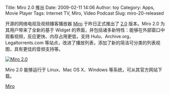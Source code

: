 Title: Miro 2.0 推出
Date: 2009-02-11 14:06
Author: toy
Category: Apps, Movie Player
Tags: Internet TV, Miro, Video Podcast
Slug: miro-20-released

开源的网络电视及视频播客播放器 [Miro](http://linuxtoy.org/search/miro)
于昨日正式推出了
[2.0](http://www.getmiro.com/blog/2009/02/miro-20-is-here/) 版本。Miro
2.0 为其用户带来了全新的基于 Widget
的界面，并包括诸多新特性：能够在外部窗口中观看视频，反应更快、内存占用更低，支持
Hulu、Archive.org、Legaltorrents.com
等站点，改进了播放列表，添加了新的简洁可分类的列表视图，具有更佳的音频支持等。

[![Miro
2.0](http://i.linuxtoy.org/images/2009/02/miro-thumb.png)](http://i.linuxtoy.org/images/2009/02/miro.png)

Miro 2.0 能够运行于 Linux、Mac OS X、Windows
等系统，可从其官方网站下载。

[Miro](http://www.getmiro.com/download/)
